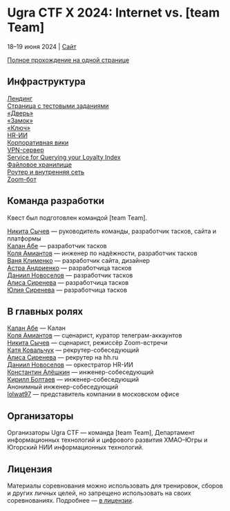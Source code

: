 # Ugra CTF X 2024: Internet vs. [team Team]

18–19 июня 2024 | [Сайт](https://2024.ugractf.ru/x)

[Полное прохождение на одной странице](WALKTHROUGH.md)

## Инфраструктура

[Лендинг](tasks/landing/)  
[Страница с тестовыми заданиями](tasks/teaching/)  
[«Дверь»](tasks/door/)  
[«Замок»](tasks/lock/)  
[«Ключ»](tasks/key/)  
[HR-ИИ](tasks/moderator/)  
[Корпоративная вики](tasks/wiki/)  
[VPN-сервер](infra/vpn/)  
[Service for Querying your Loyalty Index](tasks/sqli/)  
[Файловое хранилище](tasks/samba/)  
[Роутер и внутренняя сеть](tasks/lan/)  
[Zoom-бот](infra/zoom/)

## Команда разработки

Квест был подготовлен командой [team Team].

[Никита Сычев](https://github.com/nsychev) — руководитель команды, разработчик тасков, сайта и платформы  
[Калан Абе](https://github.com/kalan) — разработчик тасков  
[Коля Амиантов](https://github.com/abbradar) — инженер по надёжности, разработчик тасков  
[Ваня Клименко](https://github.com/ksixty) — разработчик сайта, дизайнер  
[Астра Андриенко](https://github.com/astrrra) — разработчица тасков  
[Даниил Новоселов](https://github.com/gudn) — разработчик тасков  
[Алиса Сиренева](https://github.com/purplesyringa) — разработчица тасков  
[Юлия Сиренева](https://github.com/yuki0iq) — разработчица тасков

## В главных ролях

[Калан Абе](https://github.com/kalan) — Калан  
[Коля Амиантов](https://github.com/abbradar) — сценарист, куратор телеграм-аккаунтов  
[Никита Сычев](https://github.com/nsychev) — сценарист, режиссёр Zoom-встречи  
[Катя Ковальчук](https://behance.com/nclbrt) — рекрутер-собеседующий  
[Алиса Сиренева](https://github.com/purplesyringa) — рекрутер на hh.ru  
[Даниил Новоселов](https://github.com/gudn) — оркестратор HR-ИИ  
[Константин Алёшкин](https://www.math.columbia.edu/~aleshkin) — инженер-собеседующий  
[Кирилл Болтаев](https://github.com/aske) — инженер-собеседующий  
Анонимный инженер-собеседующий  
[lolwat97](https://github.com/lolwat97) — представитель компании в московском офисе

## Организаторы

Организаторы Ugra CTF — команда [team Team], Департамент информационных технологий и цифрового развития ХМАО–Югры и Югорский НИИ информационных технологий.

## Лицензия

Материалы соревнования можно использовать для тренировок, сборов и других личных целей, но запрещено использовать на своих соревнованиях. Подробнее — [в лицензии](LICENSE).
